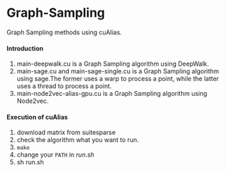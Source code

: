 # Graph-Sampling
Graph Sampling methods using cuAlias.
#### Introduction
1. main-deepwalk.cu is a Graph Sampling algorithm using DeepWalk.
2. main-sage.cu and main-sage-single.cu is a Graph Sampling algorithm using sage.The former uses a warp to process a point, while the latter uses a thread to process a point.
3. main-node2vec-alias-gpu.cu is a Graph Sampling algorithm using Node2vec.

#### Execution of cuAlias
1. download matrix from suitesparse
2. check the algorithm what you want to run. 
3. `make`
4. change your `PATH` in $run.sh$
5. sh run.sh
